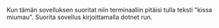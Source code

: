 Kun tämän sovelluksen suoritat niin terminaaliin pitäisi tulla teksti "kissa miumau". Suorita sovellus kirjoittamalla dotnet run.
